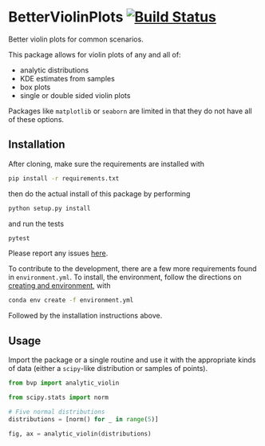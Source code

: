 # BetterViolinPlots [![Build Status](https://travis-ci.com/tmcclintock/BetterViolinPlots.svg?branch=master)](https://travis-ci.com/tmcclintock/BetterViolinPlots.svg?branch=master)

Better violin plots for common scenarios.

This package allows for violin plots of any and all of:

- analytic distributions
- KDE estimates from samples
- box plots
- single or double sided violin plots

Packages like `matplotlib` or `seaborn` are limited in that they
do not have all of these options.

## Installation

After cloning, make sure the requirements are installed with
```bash
pip install -r requirements.txt
```
then do the actual install of this package by performing
```bash
python setup.py install
```
and run the tests
```bash
pytest
```
Please report any issues
[here](https://github.com/tmcclintock/BetterViolinPlots/issues).

To contribute to the development, there are a few more requirements
found in `environment.yml`. To install, the environment, follow the directions
on [creating and environment](https://docs.conda.io/projects/conda/en/latest/user-guide/tasks/manage-environments.html#creating-an-environment-from-an-environment-yml-file), with
```bash
conda env create -f environment.yml
```
Followed by the installation instructions above.

## Usage

Import the package or a single routine and use it with the appropriate kinds of data (either a `scipy`-like distribution or samples of points).
```python
from bvp import analytic_violin

from scipy.stats import norm

# Five normal distributions
distributions = [norm() for _ in range(5)]

fig, ax = analytic_violin(distributions)
```